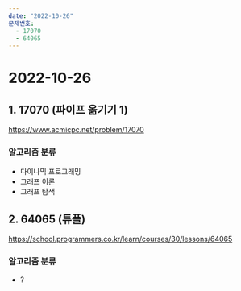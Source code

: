 ```yaml
---
date: "2022-10-26"
문제번호:
  - 17070
  - 64065
---
```


# 2022-10-26

## 1. 17070 (파이프 옮기기 1)
https://www.acmicpc.net/problem/17070

### 알고리즘 분류
- 다이나믹 프로그래밍
- 그래프 이론
- 그래프 탐색

## 2. 64065 (튜플)
https://school.programmers.co.kr/learn/courses/30/lessons/64065

### 알고리즘 분류
- ?